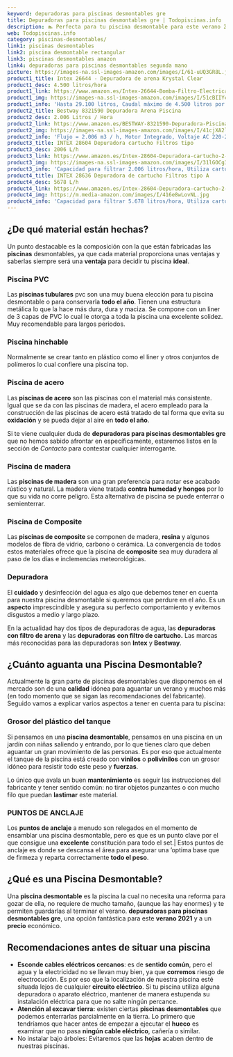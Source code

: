 ```yaml
---
keyword: depuradoras para piscinas desmontables gre
title: Depuradoras para piscinas desmontables gre | Todopiscinas.info
description: 🏊 Perfecta para tu piscina desmontable para este verano 2021. depuradoras para piscinas desmontables gre al mejor precio asegurado.
web: Todopiscinas.info
category: piscinas-desmontables/
link1: piscinas desmontables
link2: piscina desmontable rectangular
link3: piscinas desmontables amazon
link4: depuradoras para piscinas desmontables segunda mano
picture: https://images-na.ssl-images-amazon.com/images/I/61-uUQ3GR8L.jpg
product1_title: Intex 26644 - Depuradora de arena Krystal Clear 
product1_desc: 4.500 litros/hora
product1_link: https://www.amazon.es/Intex-26644-Bomba-Filtro-Electrica/dp/B07FBGSM8M?__mk_es_ES=%C3%85M%C3%85%C5%BD%C3%95%C3%91&crid=OJRI92VMSJ3T&dchild=1&keywords=depuradora+piscina+desmontable&qid=1615936956&sprefix=depuradora+piscina+desmpo%2Caps%2C181&sr=8-3&linkCode=ll1&tag=todopiscinas0e-21&linkId=3d085bb100a03e1c84acf33a301a7e7c&language=es_ES&ref_=as_li_ss_tl
product1_img: https://images-na.ssl-images-amazon.com/images/I/51cBIIYcVKL.jpg
product1_info: 'Hasta 29.100 litros, Caudal máximo de 4.500 litros por hora, Programador digital, 6 modos de funcionamiento'
product2_title: Bestway 8321590 Depuradora Arena Piscina
product2_desc: 2.006 Litros / Hora
product2_link: https://www.amazon.es/BESTWAY-8321590-Depuradora-Piscina-Litros/dp/B014FHCUME?__mk_es_ES=%C3%85M%C3%85%C5%BD%C3%95%C3%91&crid=OJRI92VMSJ3T&dchild=1&keywords=depuradora+piscina+desmontable&qid=1615937601&sprefix=depuradora+piscina+desmpo%2Caps%2C181&sr=8-6&linkCode=ll1&tag=todopiscinas0e-21&linkId=cc3671570eb5fce1fb741015d4fbfd50&language=es_ES&ref_=as_li_ss_tl
product2_img: https://images-na.ssl-images-amazon.com/images/I/41cjXA2lqAL.jpg
product2_info: 'Flujo = 2.006 m3 / h, Motor Integrado, Voltaje AC 220-240 V 50 Hz'
product3_title: INTEX 28604 Depuradora cartucho Filtros tipo 
product3_desc: 2006 L/h
product3_link: https://www.amazon.es/Intex-28604-Depuradora-cartucho-2-006/dp/B00G9YZMFY?__mk_es_ES=%C3%85M%C3%85%C5%BD%C3%95%C3%91&crid=OJRI92VMSJ3T&dchild=1&keywords=depuradora+piscina+desmontable&qid=1615937673&sprefix=depuradora+piscina+desmpo%2Caps%2C181&sr=8-13&linkCode=ll1&tag=todopiscinas0e-21&linkId=60cd2c831c48a30bf7eb40fcdad13eba&language=es_ES&ref_=as_li_ss_tl
product3_img: https://images-na.ssl-images-amazon.com/images/I/31lGOCg3MNL.jpg
product3_info: 'Capacidad para filtrar 2.006 litros/hora, Utiliza cartuchos de Tipo A, La potencia es de 45W, Aireación Hydro Technology'
product4_title: INTEX 28636 Depuradora de cartucho Filtros tipo A
product4_desc: 5678 L/h
product4_link: https://www.amazon.es/Intex-28604-Depuradora-cartucho-2-006/dp/B00G9YZ2Y0?__mk_es_ES=%C3%85M%C3%85%C5%BD%C3%95%C3%91&crid=OJRI92VMSJ3T&dchild=1&keywords=depuradora%2Bpiscina%2Bdesmontable&qid=1615937767&sprefix=depuradora%2Bpiscina%2Bdesmpo%2Caps%2C181&sr=8-13&th=1&linkCode=ll1&tag=todopiscinas0e-21&linkId=2803b12e8f85be27121cb12c22bd6700&language=es_ES&ref_=as_li_ss_tl
product4_img: https://m.media-amazon.com/images/I/416e8wLovNL.jpg
product4_info: 'Capacidad para filtrar 5.678 litros/hora, Utiliza cartuchos de Tipo A, Potencia de 165W'
---
```



<brand-panel :title=product1_title :desc=product1_desc :img=product1_img :link=product1_link></brand-panel>


## ¿De qué material están hechas?

Un punto destacable es la composición con la que están fabricadas las **piscinas** desmontables, ya que cada material proporciona unas ventajas y saberlas siempre será una **ventaja** para decidir tu piscina **ideal**.


### Piscina  PVC

Las **piscinas tubulares** pvc son una muy buena elección para tu piscina desmontable o para conservarla **todo el año**. Tienen una estructura metálica lo que la hace más dura, dura y maciza. Se compone con un liner de 3 capas de PVC lo cual le otorga a toda la piscina una excelente solidez. Muy recomendable para largos periodos.


### Piscina hinchable

 Normalmente se crear tanto en plástico como el liner y otros conjuntos de polímeros lo cual confiere una piscina top.


### Piscina de acero

Las **piscinas de acero** son las piscinas con el material más consistente. Igual que se da con las piscinas de madera, el acero empleado para la construcción de las piscinas de acero está tratado de tal forma que evita su **oxidación** y se pueda dejar al aire en **todo el año**.

Si te viene cualquier duda de **depuradoras para piscinas desmontables gre** que no hemos sabido afrontar en específicamente, estaremos listos en la sección de _Contacto_ para contestar cualquier interrogante.


### Piscina de madera

Las **piscinas de madera** son una gran preferencia para notar ese acabado rústico y natural. La madera viene tratada **contra humedad y hongos** por lo que su vida no corre peligro. Esta alternativa de piscina se puede enterrar o semienterrar.


### Piscina de Composite

Las **piscinas de composite** se componen de madera, **resina** y algunos modelos de fibra de vidrio, carbono o cerámica. La convergencia de todos estos materiales ofrece que la piscina de **composite** sea muy duradera al paso de los días e inclemencias meteorológicas.


### Depuradora

El **cuidado** y desinfección del agua es algo que debemos tener en cuenta para nuestra piscina desmontable si queremos que perdure en el año. Es un **aspecto** imprescindible y asegura su perfecto comportamiento y evitemos disgustos a medio y largo plazo.

En la actualidad hay dos tipos de depuradoras de agua, las **depuradoras con filtro de arena** y  las **depuradoras** **con filtro de cartucho.** Las marcas más reconocidas para las depuradoras son **Intex** y **Bestway**.

<stats-list :link1=link1 :link2=link2 :link3=link3 :link4=link4 :category=category></stats-list>


## ¿Cuánto aguanta una Piscina Desmontable?

Actualmente la gran parte de piscinas desmontables que disponemos en el mercado son de una **calidad** idónea para aguantar un verano y muchos más (en todo momento que se sigan las recomendaciones del fabricante). Seguido vamos a explicar varios aspectos a tener en cuenta para tu piscina:


### Grosor del plástico del tanque

Si pensamos en una **piscina desmontable**, pensamos en una piscina en un jardín con niñas saliendo y entrando, por lo que tienes claro que deben aguantar un gran movimiento de las personas. Es por eso que actualmente el tanque de la piscina está creado con **vinilos** o **polivinilos** con un grosor idóneo para resistir todo este peso y **fuerzas**.

Lo único que avala un	 buen **mantenimiento** es seguir las instrucciones del fabricante y tener sentido común: no tirar objetos punzantes o con mucho filo que puedan **lastimar** este material.


### PUNTOS DE ANCLAJE

Los **puntos de anclaje** a menudo son relegados en el momento de ensamblar una piscina desmontable, pero  es que es un punto clave por el que consigue una **excelente** constitución para todo el set.| Estos puntos de anclaje es donde se descansa el área para asegurar una ’optima base que de firmeza y reparta correctamente **todo el peso**.
## ¿Qué es una Piscina Desmontable?

Una **piscina desmontable** es la piscina la cual no necesita una reforma para gozar de ella, no requiere de mucho tamaño, (aunque las hay enormes) y te permiten guardarlas al terminar el verano.  **depuradoras para piscinas desmontables gre**, una opción fantástica para este **verano 2021** y a un **precio** económico.


## Recomendaciones antes de situar una piscina



*   **Esconde cables eléctricos cercanos**: es de **sentido común**, pero el agua y la electricidad no se llevan muy bien, ya que **corremos** riesgo de electrocución. Es por eso que la localización de nuestra piscina esté situada lejos de cualquier **circuito eléctrico**. Si tu piscina utiliza alguna depuradora o aparato eléctrico, mantener de manera estupenda su instalación eléctrica para que no salte ningún percance.
*   **Atención al excavar tierra:** existen ciertas **piscinas desmontables** que podemos enterrarlas parcialmente en la tierra. Lo primero  que tendríamos que hacer antes de empezar a ejecutar el **hueco** es examinar que no pasa **ningún cable eléctrico**, cañería o similar.
*   No instalar bajo árboles: Evitaremos que las **hojas** acaben dentro de nuestras piscinas.

<external-banner></external-banner>
